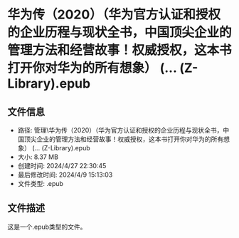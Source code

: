 ﻿# 华为传（2020）（华为官方认证和授权的企业历程与现状全书，中国顶尖企业的管理方法和经营故事！权威授权，这本书打开你对华为的所有想象） (... (Z-Library).epub

## 文件信息
- 路径: 管理\华为传（2020）（华为官方认证和授权的企业历程与现状全书，中国顶尖企业的管理方法和经营故事！权威授权，这本书打开你对华为的所有想象） (... (Z-Library).epub
- 大小: 8.37 MB
- 创建时间: 2024/4/27 22:30:45
- 最后修改时间: 2024/4/9 15:13:03
- 文件类型: .epub

## 文件描述
这是一个.epub类型的文件。


